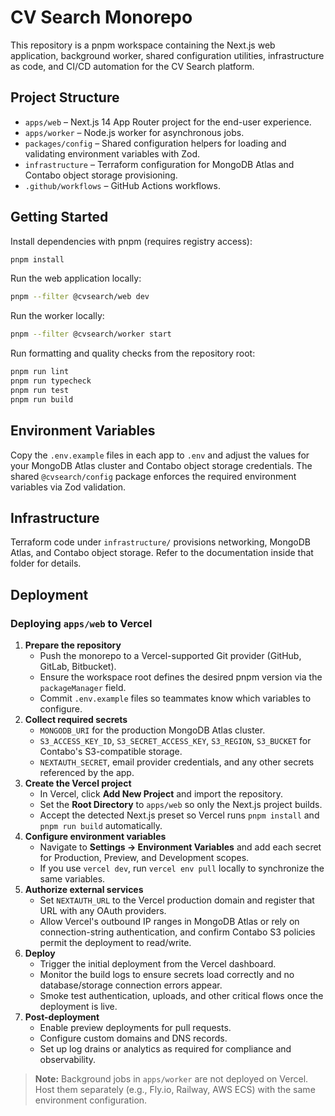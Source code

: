 # CV Search Monorepo

This repository is a pnpm workspace containing the Next.js web application, background worker, shared configuration utilities,
infrastructure as code, and CI/CD automation for the CV Search platform.

## Project Structure

- `apps/web` – Next.js 14 App Router project for the end-user experience.
- `apps/worker` – Node.js worker for asynchronous jobs.
- `packages/config` – Shared configuration helpers for loading and validating environment variables with Zod.
- `infrastructure` – Terraform configuration for MongoDB Atlas and Contabo object storage provisioning.
- `.github/workflows` – GitHub Actions workflows.

## Getting Started

Install dependencies with pnpm (requires registry access):

```bash
pnpm install
```

Run the web application locally:

```bash
pnpm --filter @cvsearch/web dev
```

Run the worker locally:

```bash
pnpm --filter @cvsearch/worker start
```

Run formatting and quality checks from the repository root:

```bash
pnpm run lint
pnpm run typecheck
pnpm run test
pnpm run build
```

## Environment Variables

Copy the `.env.example` files in each app to `.env` and adjust the values for your MongoDB Atlas cluster and Contabo object storage credentials. The shared `@cvsearch/config` package enforces the required environment variables via Zod validation.

## Infrastructure

Terraform code under `infrastructure/` provisions networking, MongoDB Atlas, and Contabo object storage. Refer to the documentation inside that folder for details.

## Deployment

### Deploying `apps/web` to Vercel

1. **Prepare the repository**
   - Push the monorepo to a Vercel-supported Git provider (GitHub, GitLab, Bitbucket).
   - Ensure the workspace root defines the desired pnpm version via the `packageManager` field.
   - Commit `.env.example` files so teammates know which variables to configure.
2. **Collect required secrets**
   - `MONGODB_URI` for the production MongoDB Atlas cluster.
   - `S3_ACCESS_KEY_ID`, `S3_SECRET_ACCESS_KEY`, `S3_REGION`, `S3_BUCKET` for Contabo's S3-compatible storage.
   - `NEXTAUTH_SECRET`, email provider credentials, and any other secrets referenced by the app.
3. **Create the Vercel project**
   - In Vercel, click **Add New Project** and import the repository.
   - Set the **Root Directory** to `apps/web` so only the Next.js project builds.
   - Accept the detected Next.js preset so Vercel runs `pnpm install` and `pnpm run build` automatically.
4. **Configure environment variables**
   - Navigate to **Settings → Environment Variables** and add each secret for Production, Preview, and Development scopes.
   - If you use `vercel dev`, run `vercel env pull` locally to synchronize the same variables.
5. **Authorize external services**
   - Set `NEXTAUTH_URL` to the Vercel production domain and register that URL with any OAuth providers.
   - Allow Vercel's outbound IP ranges in MongoDB Atlas or rely on connection-string authentication, and confirm Contabo S3 policies permit the deployment to read/write.
6. **Deploy**
   - Trigger the initial deployment from the Vercel dashboard.
   - Monitor the build logs to ensure secrets load correctly and no database/storage connection errors appear.
   - Smoke test authentication, uploads, and other critical flows once the deployment is live.
7. **Post-deployment**
   - Enable preview deployments for pull requests.
   - Configure custom domains and DNS records.
   - Set up log drains or analytics as required for compliance and observability.

> **Note:** Background jobs in `apps/worker` are not deployed on Vercel. Host them separately (e.g., Fly.io, Railway, AWS ECS) with the same environment configuration.
